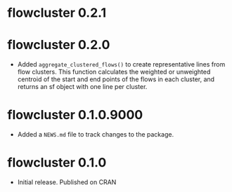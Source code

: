 # flowcluster 0.2.1

# flowcluster 0.2.0

* Added `aggregate_clustered_flows()` to create representative lines from flow clusters. This function calculates the weighted or 
unweighted centroid of the start and end points of the flows in each cluster, and returns an sf object with one line per cluster.

# flowcluster 0.1.0.9000

* Added a `NEWS.md` file to track changes to the package.

# flowcluster 0.1.0

* Initial release. Published on CRAN

